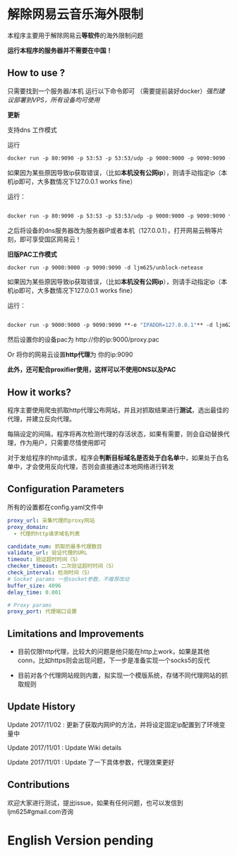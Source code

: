 # 解除网易云音乐海外限制

本程序主要用于解除网易云**等软件**的海外限制问题

**运行本程序的服务器并不需要在中国！**

## How to use ?

只需要找到一个服务器/本机 运行以下命令即可 （需要提前装好docker）*强烈建议部署到VPS，所有设备均可使用*

**更新**

支持dns 工作模式


运行
```dockerfile
docker run -p 80:9090 -p 53:53 -p 53:53/udp -p 9000:9000 -p 9090:9090 -d ljm625/unblock-netease
```

如果因为某些原因导致ip获取错误，（比如**本机没有公网ip**），则请手动指定ip（本机ip即可，大多数情况下127.0.0.1 works fine）

运行：
```dockerfile

docker run -p 80:9090 -p 53:53 -p 53:53/udp -p 9000:9000 -p 9090:9090 **-e "IPADDR=127.0.0.1"** -d ljm625/unblock-netease
```

之后将设备的dns服务器改为服务器IP或者本机（127.0.0.1），打开网易云稍等片刻，即可享受国区网易云！


**旧版PAC工作模式**


```dockerfile
docker run -p 9000:9000 -p 9090:9090 -d ljm625/unblock-netease
```
如果因为某些原因导致ip获取错误，（比如**本机没有公网ip**），则请手动指定ip（本机ip即可，大多数情况下127.0.0.1 works fine）

运行：
```dockerfile

docker run -p 9000:9000 -p 9090:9090 **-e "IPADDR=127.0.0.1"** -d ljm625/unblock-netease
```

然后设置你的设备pac为 http://你的ip:9000/proxy.pac

Or 将你的网易云设置**http代理**为 你的ip:9090


**此外，还可配合proxifier使用，这样可以不使用DNS以及PAC**


## How it works?
程序主要使用爬虫抓取http代理公布网站，并且对抓取结果进行**测试**，选出最佳的代理，并建立反向代理。

每隔设定的间隔，程序将再次检测代理的存活状态，如果有需要，则会自动替换代理，作为用户，只需要尽情使用即可

对于发给程序的http请求，程序会**判断目标域名是否处于白名单**中，如果处于白名单中，才会使用反向代理，否则会直接通过本地网络进行转发

## Configuration Parameters

所有的设置都在config.yaml文件中

```yaml
proxy_url: 采集代理的proxy网站
proxy_domain:
  - 代理的http请求域名列表

candidate_num: 抓取的最多代理数目
validate_url: 验证代理的URL
timeout: 验证超时时间（S）
checker_timeout: 二次验证超时时间（S）
check_interval: 检测时间（S）
# Socket params 一些socket参数，不推荐改动
buffer_size: 4096
delay_time: 0.001

# Proxy params
proxy_port: 代理端口设置

```


## Limitations and Improvements

- 目前仅限http代理，比较大的问题是他只能在http上work，如果是其他conn，比如https则会出现问题，下一步是准备实现一个socks5的反代

- 目前对各个代理网站规则内置，拟实现一个模版系统，存储不同代理网站的抓取规则

## Update History

Update 2017/11/02 : 更新了获取内网IP的方法，并将设定固定ip配置到了环境变量中

Update 2017/11/01 : Update Wiki details

Update 2017/11/01 : Update 了一下具体参数，代理效果更好

## Contributions

欢迎大家进行测试，提出issue，如果有任何问题，也可以发信到ljm625#gmail.com咨询


# English Version pending